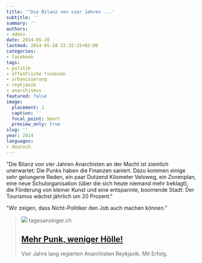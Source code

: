 ```yaml
---
title: '"Die Bilanz von vier Jahren ...'
subtitle: ''
summary: ''
authors:
- admin
date: 2014-05-28
lastmod: 2014-05-28 22:32:15+02:00
categories:
- facebook
tags:
- politik
- öffentliche finanzen
- urbanisierung
- reykjavík
- anarchismus
featured: false
image:
  placement: 1
  caption: ''
  focal_point: Smart
  preview_only: true
slug: ''
year: 2014
languages:
- deutsch
---
```


"Die Bilanz von vier Jahren Anarchisten an der Macht ist ziemlich unerwartet: Die Punks haben die Finanzen saniert. Dazu kommen einige sehr gelungene Reden, ein paar Dutzend Kilometer Veloweg, ein Zonenplan, eine neue Schulorganisation (über die sich heute niemand mehr beklagt), die Förderung von kleiner Kunst und eine entspannte, boomende Stadt: Der Tourismus wächst jährlich um 20 Prozent."

"Wir zeigen, dass Nicht-Politiker den Job auch machen können."
> [![](https://cdn.unitycms.io/images/2-XG46xg4lB9j2o5259FQu.jpg?op=ocroped&val=1200,1200,1000,1000,0,0&sum=JnPlCHn5PUw)](http://www.tagesanzeiger.ch/ausland/europa/Mehr-Punk-weniger-Hoelle-/story/25977893)
> tagesanzeiger.ch
> ## [Mehr Punk, weniger Hölle!](http://www.tagesanzeiger.ch/ausland/europa/Mehr-Punk-weniger-Hoelle-/story/25977893)
>
>Vier Jahre lang regierten Anarchisten Reykjavik. Mit Erfolg.